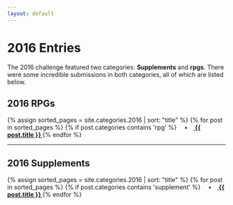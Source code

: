 ```yaml
---
layout: default
---
```


# 2016 Entries

The 2016 challenge featured two categories: **Supplements** and **rpgs**. There were some incredible submissions in both categories, all of which are listed below.

## 2016 RPGs

<p>
{% assign sorted_pages = site.categories.2016 | sort: "title" %}
  {% for post in sorted_pages %}
      {% if post.categories contains 'rpg' %}
      <strong>&emsp;•&emsp;<a href="{{ post.url }}">
        {{ post.title }}
      </a></strong>
  {% endfor %}
</p>

<hr>

## 2016 Supplements

<p>
{% assign sorted_pages = site.categories.2016 | sort: "title" %}
  {% for post in sorted_pages %}
      {% if post.categories contains 'supplement' %}
      <strong>&emsp;•&emsp;<a href="{{ post.url }}">
        {{ post.title }}
      </a></strong>
  {% endfor %}
</p>